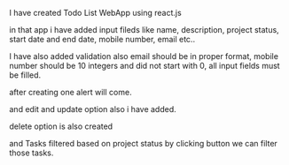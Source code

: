 
I have created Todo List WebApp using react.js

in that app i have added input fileds like name, description, project status, start date and end date, mobile number, email etc..

I have also added validation also email should be in proper format, mobile number should be 10 integers and did not start with 0, all input fields must be filled.

after creating one alert will come. 

and edit and update option also i have added.

delete option is also created

and Tasks filtered based on project status by clicking button we can filter those tasks.


